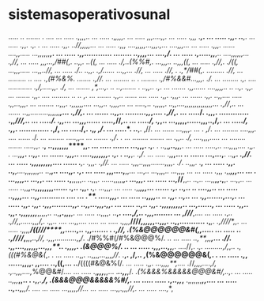 # sistemasoperativosunal
.....      ..         .......              .  ....                                                                   ...
.....                                                .,,,,..                                                         ...
.....                                               .,*,,,,.                                                         ...
.....                                               ,,,....,,.                                                       ...
.....                                              .,,,   .**,.                                                      ...
.....                                              .,,.   ..**,.                                                     ...
.....                                             .,*,.    .,**. .                                                   ...
.....                                             .,*,.    ..*//,,,,,...                                             ...
.....                                             .,,,   ....,,,,,...,,,.,...              ....,,,...                ...
.....                                            .,,,.  ......        ....,,.....       ...,,,,,,****,.              ...
.....                                            .,,............           ........  ..,,,,... ....,*/*.             ...
.....                                            .,.....,,***,..              ....,,,,,,...        .,//,             ...
.....                                            ,,,...,*/##(,.                  ..,*,.           ..*((,             ...
.....                                           .*/**,..*(%%#,.                 ...,,,..        ..,,,((,             ...
.....                                          .,//*,.  .*/((,                ...,,,.....     ...,,..//,             ...
.....                                          .*/*..    ..,,.                .,*/**...... ...,,... .//,             ...
.....                                          .//,         .                .,*/##(,. .........    .//,             ...
.........                                      .**.            ....         .,*(#%&%*. .......     .,//.             ...
........                                       .**.       .   ........      .,/#%&&#*...,,,.       .*/*.             ...
........                                       .,*. ....   ............      .,**/*,.....,,.       .*/,              ...
.......                                         ,*,...,.  .. ..,.......    .            ..,,..    .,**.              ...
.......                                         .,,......     ....,,,,..  ..             ..*,.    .,*,.              ...
.......                                          .,,. ....     ......... ..               .**.    ,**.               ...
.......                                          .,,.. ......   .... .....                .,,.  .,,,.                ...
......                                            .,,.  ..,,....           .....          .,,...,,,.                 ...
........                                         ..,,,.  .,,,,,,....     ...,**,..       .,***,,,...                 ...
.....,..                                        .,,,,,.  ..,,....,,,,,,,,,,,,,,...     .,*//*,..                     ...
......                                         ..,,.........,,,,,,*****,...           .,//*,.                        ...
.....*.                                       ..,,.. .........,,***,....           .,*//*,.                          ...
...../.                                       .,,,.   .............             .,,*///,..                           ...
...../.                                       .,,...    ...,,,......      .....,*//*,..                              ...
...../,                                      .,*,..          ...,,,,,......,,,..,/*,.                                ...
...../,                                      .,*,.              .............   .,/,                                 ...
...../,.                                     .,*,                                ,/*.                                ...
.....*.                                     ..**,.                               ,//.                                ...
.....*.                                   ...,,,,.                 ...      .    ,/*.                                ...
........                                  ....,,,.                ....   ......  ./*.                                ...
........                                 .....,,..                ...  .......  .,/*.              .                 ...
........                                 .......                 ...  .,,..     .*/,          ....,,,,.....          ...
........                                .......                  .....,*,.      .**,        ..,,,,,,,****,,.         ...
.....                                  .......                     ...,,,.     .,**. .     ..,,****,..,,***,.        ...
.....                                  .....,..                   ...,,*,,.... .,*,. .  ...,****,,.    ..,**,.       ...
......                                  .,,,..                   .....,,,,,,,. .**,. .  ..,***,.        .,*/*.       ...
.....                                  .,**,,... ..            ......   ...,...,**.    ..,***,.          .,//.       ...
.....                                 .,,,,,,,,,....      ......              .**,.    .,,**,.           .,//.       ...
.....                                 .,,,..,***,,,.......,,,,.              .*/*.    ..,,*,.             .**,       ...
.....                                 .,,. ..,**,....,,,,*,,,..           ..,**,..  ....,*,.              .,*.       ...
.....                                 ,,,....,**,,...  ...,..          ...,,,,..    ...,,,,                ...       ...
.....                                .,,,  .,,***,,,...   ...   .  ...,,,,..        ...,*,.                          ...
.....                               .,**,,,,,..  ..,,,.   ......,,,,,***,.         ...,,,.                           ...
.....                            ...,*//**,,..     ..,..   ...,,**,,.,**,.         ...,,..                           ...
.....              ..,,******,..,,**,,,,,,......    .,..     .,**,.  .**,.        ...,,,.                            ...
.....             .,,**********,,**,...   ......    .,.      ..,..   .**.        ....,,..                            ...
.....           ..,,*,,... ..,*,...........        ....      ...     .**.      .....,,,.                             ...
.....         ..,,,,.. ..    .,,.                 ..,..      ...    .,*,.......,...**,.                              ...
.....         .,,.           .,,.               .,,,.........,,.    ..,**,...,,,.,**,.                               ...
.....        ..,..           .,,.              .,**,,,***,,,,,..    ...**,......***,                                 ...
.....        .,,..          .,,.              .,,,,,,,***,,,,,..     ..,**,.,,,**,.                                  ...
.....       ..,,,,.       ..**,.         ....,*/,..  .,,,........  ... ,///***,....                                  ...
.....        .,***..     .,*//*,,......,,,**/***,.   .,,..     .... ...,*,.... .....                                 ...
.....         .,**,,,***////*****,,,,,*****,..,,,.  ..,,........... .,***,.    .,**////*,,.                          ...
.....          .,,,,********/((///****,,.....,**..   .,,....... .   .,*//,   .*(%&@@@@@@&#(*,,.....                  ...
.....               ..   .,*////***,**,,,..,*//,     .,*,,...........,,*/*.  ./#%%#(/#%&@@@%/*. ..                   ...
.....                  ..,**,,,*******,... .//*.     .,,....,,,,,,...,,,**.. .,,,,. .*(&@@@%/*. ..                   ...
.....                  .,,,...,,****,. ....*//,.     .*,.   .........,/,*,..   .,*(((#%&@&(*,.    .                  ...
.....                 ..,,.  ..,,,,...,,,,*//*.      .**,.           ,/*,..   ,*(%&@@@@@@&(*,.    .                  ...
.....                 .,*,   ......,,******,,.        ,**,....     ..,((,...  ..**/((((#&@&%(/.                      ...
.....                 .,*,.  ...,,,,**,....           .*//*,,,,....,/,     .,..,,,....,*%@@&#/....                   ...
.....                 .,***,,,***,,...                .***..,,****,*/.     .*(%&&&%&&&&&@@@&#/,..,.                  ...
.....                  ..,,,***,,..    .             .,**,.,********/,      .(&&&@@@&&&&&%#/*,.                      ...
.....                     .....                       .*,..,***,***,**       .,*,,,,,,**,,....                       ...
.....                                                 ..,..,******,,*/*.                  ....                       ...
.....                                                    ...,,***,,,//*...                                           ...
.....                                                      ...,,.,,,//,.                                             ...
.....                                                          ....,**,                          
